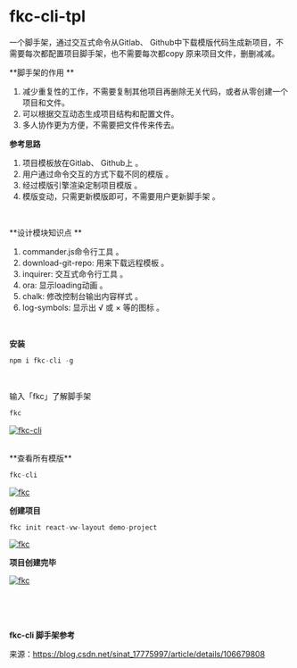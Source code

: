 # fkc-cli-tpl

一个脚手架，通过交互式命令从Gitlab、 Github中下载模版代码生成新项目，不需要每次都配置项目脚手架，也不需要每次都copy 原来项目文件，删删减减。

**脚手架的作用 **

1. 减少重复性的工作，不需要复制其他项目再删除无关代码，或者从零创建一个项目和文件。 
2. 可以根据交互动态生成项目结构和配置文件。 
3. 多人协作更为方便，不需要把文件传来传去。 

**参考思路**

1. 项目模板放在Gitlab、 Github上 。
2. 用户通过命令交互的方式下载不同的模版 。
3. 经过模版引擎渲染定制项目模版 。
4. 模版变动，只需更新模版即可，不需要用户更新脚手架 。

<br/>

**设计模块知识点 **

1. commander.js命令行工具 。
2. download-git-repo: 用来下载远程模板 。
3. inquirer: 交互式命令行工具 。
4. ora: 显示loading动画 。
5. chalk: 修改控制台输出内容样式 。
6. log-symbols: 显示出 √ 或 × 等的图标 。

<br/>

**安装**

```javascript
npm i fkc-cli -g
```

<br/>

输入「fkc」了解脚手架

```javascript
fkc
```
[![fkc-cli](https://user-images.githubusercontent.com/12712339/112712511-12567400-8f0b-11eb-9ef5-1a9a4427b2a4.png "fkc-cli")](https://user-images.githubusercontent.com/12712339/112712511-12567400-8f0b-11eb-9ef5-1a9a4427b2a4.png "fkc-cli")

<br/>
**查看所有模版**

```javascript
fkc-cli
```
[![fkc](https://user-images.githubusercontent.com/12712339/112713035-e4266380-8f0d-11eb-9b18-3b764662831e.png "fkc")](https://user-images.githubusercontent.com/12712339/112713035-e4266380-8f0d-11eb-9b18-3b764662831e.png "fkc")
<br/>

**创建项目**

```javascript
fkc init react-vw-layout demo-project
```

[![fkc](https://user-images.githubusercontent.com/12712339/112713310-7da24500-8f0f-11eb-8b0d-7c64590157d5.png "fkc")](https://user-images.githubusercontent.com/12712339/112713310-7da24500-8f0f-11eb-8b0d-7c64590157d5.png "fkc")
<br/>

**项目创建完毕**

[![fkc](https://user-images.githubusercontent.com/12712339/112713407-c35f0d80-8f0f-11eb-8c09-a897e8692291.png "fkc")](https://user-images.githubusercontent.com/12712339/112713407-c35f0d80-8f0f-11eb-8c09-a897e8692291.png "fkc")


<br/>
<br/>
<br/>

**fkc-cli 脚手架参考**

来源：https://blog.csdn.net/sinat_17775997/article/details/106679808
